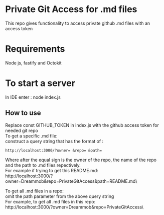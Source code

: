 # Private Git Access for .md files
This repo gives functionality to access private github .md files with an access token

# Requirements
Node js, fastify and Octokit

# To start a server
In IDE enter : node index.js

## How to use
Replace const GITHUB_TOKEN in index.js with the github access token for needed git repo\
To get a specific .md file:\
construct a query string that has the format of :
<!-- embedme-ignore-next -->
```
http://localhost:3000/?owner= &repo= &path=
```
Where after the equal sign is the owner of the repo, the name of the repo and the path to .md files repectively.\
For example if trying to get this README.md:\
http://localhost:3000/?owner=Dreammob&repo=PrivateGitAccess&path=README.md\


To get all .md files in a repo:\
omit the path parameter from the above query string\
For example, to get all .md files in this repo:\
http://localhost:3000/?owner=Dreammob&repo=PrivateGitAccess\




